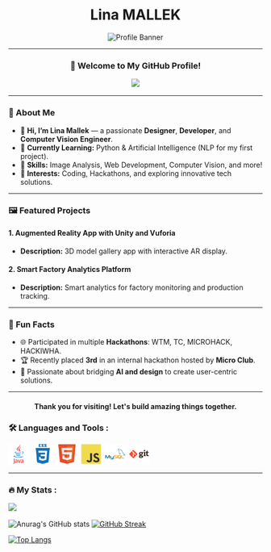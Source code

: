 <div align="center">
<h1>Lina MALLEK</h1> 

![Profile Banner](https://user-images.githubusercontent.com/74038190/241765440-80728820-e06b-4f96-9c9e-9df46f0cc0a5.gif)
</div>

---

<div align="center">
  <h3>👋 Welcome to My GitHub Profile!</h3>
</div>

<p align="center">
  <a href="mailto:linamlk23@gmail.com"><img src="https://img.shields.io/badge/Email-linamlk23@gmail.com-blue?style=flat-square&logo=gmail"></a>
</p>

---

### 🚀 About Me
- 👋 **Hi, I’m Lina Mallek** — a passionate **Designer**, **Developer**, and **Computer Vision Engineer**.
- 🌱 **Currently Learning:** Python & Artificial Intelligence (NLP for my first project).
- 🎨 **Skills:** Image Analysis, Web Development, Computer Vision, and more!
- 👀 **Interests:** Coding, Hackathons, and exploring innovative tech solutions.
  
---
<!---
linaMallek/linaMallek is a ✨ special ✨ repository because its `README.md` (this file) appears on your GitHub profile.
You can click the Preview link to take a look at your changes.
--->
### 🖼️ Featured Projects
#### **1. Augmented Reality App with Unity and Vuforia**
- **Description:** 3D model gallery app with interactive AR display.

#### **2. Smart Factory Analytics Platform**
- **Description:** Smart analytics for factory monitoring and production tracking.

---

### 🎉 Fun Facts
- 🌐 Participated in multiple **Hackathons**: WTM, TC, MICROHACK, HACKIWHA.
- 🏆 Recently placed **3rd** in an internal hackathon hosted by **Micro Club**.
- 🤖 Passionate about bridging **AI and design** to create user-centric solutions.
---

<div align="center">
  <h4>Thank you for visiting! Let's build amazing things together.</h4>
</div>

### :hammer_and_wrench: Languages and Tools :

<div>
  <img src="https://github.com/devicons/devicon/blob/master/icons/java/java-original-wordmark.svg" title="Java" alt="Java" width="40" height="40"/>&nbsp;
  <img src="https://github.com/devicons/devicon/blob/master/icons/css3/css3-plain-wordmark.svg"  title="CSS3" alt="CSS" width="40" height="40"/>&nbsp;
  <img src="https://github.com/devicons/devicon/blob/master/icons/html5/html5-original.svg" title="HTML5" alt="HTML" width="40" height="40"/>&nbsp;
  <img src="https://github.com/devicons/devicon/blob/master/icons/javascript/javascript-original.svg" title="JavaScript" alt="JavaScript" width="40" height="40"/>&nbsp;
  <img src="https://github.com/devicons/devicon/blob/master/icons/mysql/mysql-original-wordmark.svg" title="MySQL"  alt="MySQL" width="40" height="40"/>&nbsp;
  <img src="https://github.com/devicons/devicon/blob/master/icons/git/git-original-wordmark.svg" title="Git" **alt="Git" width="40" height="40"/>
</div>

---

### :fire: My Stats : 
![](https://komarev.com/ghpvc/?username=linaMallek&color=green)

![Anurag's GitHub stats](https://github-readme-stats.vercel.app/api?username=linaMallek&show_icons=true&theme=tokyonight)
[![GitHub Streak](http://github-readme-streak-stats.herokuapp.com?user=linaMallek&theme=dark&background=000000)](https://git.io/streak-stats)

[![Top Langs](https://github-readme-stats.vercel.app/api/top-langs/?username=linaMallek&layout=compact&theme=vision-friendly-dark)](https://github.com/anuraghazra/github-readme-stats)
